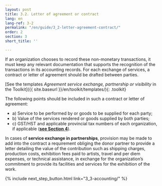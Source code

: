```yaml
---
layout: post
title: 3.2. Letter of agreement or contract
lang: en
lang-ref: 3-2
permalink: "/en/guide/3_2-letter-agreement-contract/"
order: 2
section: 3
short_title: ''

---
```

If an organization chooses to record these non-monetary transactions, it must keep any relevant documentation that supports the recognition of the transactions in its accounting records. For each exchange of services, a contract or letter of agreement should be drafted between parties.

[See the templates _Agreement service exchange, partnership or visibility_ in the Toolkit]({{ site.baseurl }}/en/toolkit/templates/){: .toolkit}

The following points should be included in such a contract or letter of agreement:
<ul class="textlist">
<li>a) Service to be performed by or goods to be supplied for each party;</li>

<li>b) Value of the services rendered or goods supplied by both parties;</li>

<li>c) GST/HST and applicable provincial tax numbers of each organization, if applicable (<a href="{{ site.baseurl }}/en/guide/4-impact-taxes/" title=""><strong>see Section 4</strong></a>).</li>

</ul>

In cases of **service exchange in partnerships**, provision may be made to add into the contract a requirement obliging the donor partner to provide a letter detailing the value of the contribution such as shipping charges, production costs, exhibition fees paid to artists, travel and per diem expenses, or technical assistance, in exchange for the organization’s commitment to provide its facilities and services for the exhibition of the work.

{% include next_step_button.html link="3_3-accounting/" %}